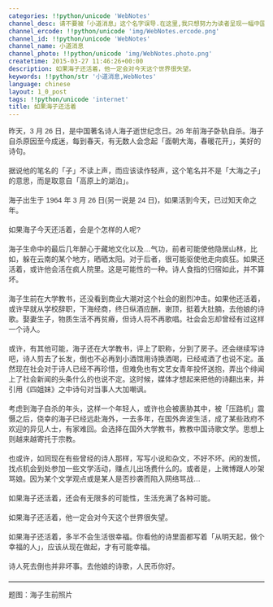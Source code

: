 ```yaml
---
categories: !!python/unicode 'WebNotes'
channel_desc: 请不要被「小道消息」这个名字误导.在这里,我只想努力为读者呈现一幅中国互联网的清明上河图.
channel_ercode: !!python/unicode 'img/WebNotes.ercode.png'
channel_id: !!python/unicode 'WebNotes'
channel_name: 小道消息
channel_photo: !!python/unicode 'img/WebNotes.photo.png'
createtime: 2015-03-27 11:46:26+00:00
description: 如果海子还活着，他一定会对今天这个世界很失望。
keywords: !!python/str '小道消息,WebNotes'
language: chinese
layout: 1_0_post
tags: !!python/unicode 'internet'
title: 如果海子还活着
---
```

<div class="rich_media_content" id="js_content">
<p style="font-family: Avenir, sans-serif; border: 0px; margin-top: 12px; margin-bottom: 18px; padding: 0px; outline: 0px; color: rgb(51, 51, 51); white-space: normal;">
         昨天，3 月 26 日，是中国著名诗人海子逝世纪念日。26 年前海子卧轨自杀。海子自杀原因至今成迷，每到春天，有无数人会念起「面朝大海，春暖花开」，美好的诗句。
        </p>
<p style="font-family: Avenir, sans-serif; border: 0px; margin-top: 12px; margin-bottom: 18px; padding: 0px; outline: 0px; color: rgb(51, 51, 51); white-space: normal;">
         据说他的笔名的「子」不读上声，而应该读作轻声，这个笔名并不是「大海之子」的意思，而是取意自「高原上的湖泊」。
        </p>
<p style="font-family: Avenir, sans-serif; border: 0px; margin-top: 12px; margin-bottom: 18px; padding: 0px; outline: 0px; color: rgb(51, 51, 51); white-space: normal;">
         海子出生于 1964 年 3 月 26 日(另一说是 24 日)，如果活到今天，已过知天命之年。
        </p>
<p style="font-family: Avenir, sans-serif; border: 0px; margin-top: 12px; margin-bottom: 18px; padding: 0px; outline: 0px; color: rgb(51, 51, 51); white-space: normal;">
         如果海子今天还活着，会是个怎样的人呢?
        </p>
<p style="font-family: Avenir, sans-serif; border: 0px; margin-top: 12px; margin-bottom: 18px; padding: 0px; outline: 0px; color: rgb(51, 51, 51); white-space: normal;">
         海子生命中的最后几年醉心于藏地文化以及…气功，前者可能使他隐居山林，比如，躲在云南的某个地方，晒晒太阳。对于后者，很可能驱使他走向疯狂。如果还活着，或许他会活在疯人院里。这是可能性的一种。诗人食指的归宿如此，并不算坏。
        </p>
<p style="font-family: Avenir, sans-serif; border: 0px; margin-top: 12px; margin-bottom: 18px; padding: 0px; outline: 0px; color: rgb(51, 51, 51); white-space: normal;">
         海子生前在大学教书，还没看到商业大潮对这个社会的剧烈冲击。如果他还活着，或许早就从学校辞职，下海经商，终日纵酒应酬，谢顶，挺着大肚腩，去他娘的诗歌。娶妻生子，物质生活不再贫瘠，但诗人将不再歌唱。社会会忘却曾经有过这样一个诗人。
        </p>
<p style="font-family: Avenir, sans-serif; border: 0px; margin-top: 12px; margin-bottom: 18px; padding: 0px; outline: 0px; color: rgb(51, 51, 51); white-space: normal;">
         或许，有其他可能，海子还在大学教书，评上了职称，分到了房子。还会继续写诗吧，诗人剪去了长发，倒也不必再到小酒馆用诗换酒喝，已经戒酒了也说不定。虽然现在社会对于诗人已经不再珍惜，但难免也有文艺女青年投怀送抱，弄出个绯闻上了社会新闻的头条什么的也说不定。这时候，媒体才想起来把他的诗翻出来，并引用《四姐妹》之中诗句对当事人大加嘲讽。
        </p>
<p style="font-family: Avenir, sans-serif; border: 0px; margin-top: 12px; margin-bottom: 18px; padding: 0px; outline: 0px; color: rgb(51, 51, 51); white-space: normal;">
         考虑到海子自杀的年头，这样一个年轻人，或许也会被裹胁其中，被「压路机」震慑之后，侥幸的海子已经远赴海外，一去多年，在国外奔波生活，成了某些政府不欢迎的异见人士，有家难回。会选择在国外大学教书，教教中国诗歌文学。思想上则越来越寄托于宗教。
        </p>
<p style="font-family: Avenir, sans-serif; border: 0px; margin-top: 12px; margin-bottom: 18px; padding: 0px; outline: 0px; color: rgb(51, 51, 51); white-space: normal;">
         也或许，如同现在有些曾经的诗人那样，写写小说和杂文，不好不坏。闲的发慌，找点机会到处参加一些文学活动，赚点儿出场费什么的。或者是，上微博跟人吵架骂娘。因为某个文学观点或是某人是否抄袭而陷入网络骂战…
        </p>
<p style="font-family: Avenir, sans-serif; border: 0px; margin-top: 12px; margin-bottom: 18px; padding: 0px; outline: 0px; color: rgb(51, 51, 51); white-space: normal;">
         如果海子还活着，还会有无限多的可能性，生活充满了各种可能。
        </p>
<p style="font-family: Avenir, sans-serif; border: 0px; margin-top: 12px; margin-bottom: 18px; padding: 0px; outline: 0px; color: rgb(51, 51, 51); white-space: normal;">
         如果海子还活着，他一定会对今天这个世界很失望。
        </p>
<p style="font-family: Avenir, sans-serif; border: 0px; margin-top: 12px; margin-bottom: 18px; padding: 0px; outline: 0px; color: rgb(51, 51, 51); white-space: normal;">
<span style="color: rgb(51, 51, 51); font-family: Avenir, sans-serif;">
          如果海子还活着，多半不会生活很幸福。你看他的诗里面都写着「从明天起，做个幸福的人」，应该从现在做起，才有可能幸福。
         </span>
</p>
<p style="font-family: Avenir, sans-serif; border: 0px; margin-top: 12px; margin-bottom: 18px; padding: 0px; outline: 0px; color: rgb(51, 51, 51); white-space: normal;">
         诗人死去倒也并非坏事。去他娘的诗歌，人民币你好。
        </p>
<hr style="font-family: Avenir, sans-serif; border-right-width: 0px; border-bottom-width: 0px; border-left-width: 0px; border-top-style: solid; border-top-color: rgb(234, 234, 234); height: 1px; margin: 1em 0px; padding: 0px; color: rgb(51, 51, 51); white-space: normal;"/>
<p style="font-family: Avenir, sans-serif; border: 0px; margin-top: 12px; margin-bottom: 18px; padding: 0px; outline: 0px; color: rgb(51, 51, 51); white-space: normal;">
         题图：海子生前照片
        </p>
<p>
<br/>
</p>
</div>